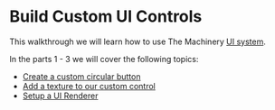 # Build Custom UI Controls

This walkthrough we will learn how to use The Machinery [UI system](https://ourmachinery.com//apidoc/plugins/ui).

In the parts 1 - 3 we will cover the following topics:

- [Create a custom circular button](/.ui/build_custom_ui_controls/part1.html)
- [Add a texture to our custom control](/.ui/build_custom_ui_controls/part2.html)
- [Setup a UI Renderer](/.ui/build_custom_ui_controls/part3.html)

